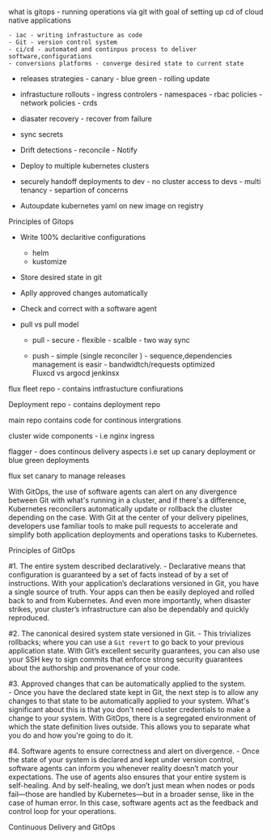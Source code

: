 what is gitops - running operations via git with goal of setting up cd of cloud native applications 

    - iac - writing infrastucture as code 
    - Git - version control system
    - ci/cd - automated and continpus process to deliver software,configurations
    - conversions platforms - converge desired state to current state



- releases strategies 
         - canary 
         - blue green 
         - rolling update
- infrastucture rollouts 
          - ingress controlers
          - namespaces
          - rbac policies
          - network policies
          - crds
- diasater recovery 
        - recover from failure 

- sync secrets

- Drift detections 
             - reconcile 
             - Notify
- Deploy to multiple kubernetes clusters
- securely handoff deployments to dev
            - no cluster access to devs
            - multi tenancy 
            - separtion of concerns

- Autoupdate kubernetes yaml on new image on registry



Principles of Gitops
  - Write 100% declaritive configurations
      - helm 
      - kustomize
  - Store desired state in git 
  - Aplly approved changes automatically 
  - Check and correct with a software agent

  - pull vs pull model
      - pull - secure 
             - flexible 
             - scalble 
             - two way sync

       - push - simple (single reconciler )
              - sequence,dependencies management is easir
              - bandwidtch/requests  optimized            
Fluxcd  vs argocd
jenkinsx
  

flux fleet repo - contains intfrastucture confiurations

Deployment repo - contains deployment repo 

main repo contains code for continous intergrations

cluster wide components - i.e nginx ingress 

flagger - does continous delivery aspects i.e set up canary deployment or blue green deployments

flux set canary to manage releases 


With GitOps, the use of software agents can alert on any divergence between Git with what's running in a cluster, and if there's a difference, Kubernetes reconcilers automatically update or rollback the cluster depending on the case. With Git at the center of your delivery pipelines, developers use familiar tools to make pull requests to accelerate and simplify both application deployments and operations tasks to Kubernetes.

Principles of GitOps

  #1. The entire system described declaratively.
     - Declarative means that configuration is guaranteed by a set of facts instead of by a set of instructions. With your application’s declarations versioned in Git, you have a single source of truth. Your apps can then be easily deployed and rolled back to and from Kubernetes. And even more importantly, when disaster strikes, your cluster’s infrastructure can also be dependably and quickly reproduced.
  
  #2. The canonical desired system state versioned in Git.
     - This trivializes rollbacks; where you can use a `Git revert` to go back to your previous application state. With Git’s excellent security guarantees, you can also use your SSH key to sign commits that enforce strong security guarantees about the authorship and provenance of your code.

  #3. Approved changes that can be automatically applied to the system.  
      - Once you have the declared state kept in Git, the next step is to allow any changes to that state to be automatically applied to your system. What's significant about this is that you don't need cluster credentials to make a change to your system. With GitOps, there is a segregated environment of which the state definition lives outside. This allows you to separate what you do and how you're going to do it.

  #4. Software agents to ensure correctness and alert on divergence.
      - Once the state of your system is declared and kept under version control, software agents can inform you whenever reality doesn’t match your expectations.  The use of agents also ensures that your entire system is self-healing. And by self-healing, we don’t just mean when nodes or pods fail—those are handled by Kubernetes—but in a broader sense, like in the case of human error.  In this case, software agents act as the feedback and control loop for your operations.
      

  Continuous Delivery and GitOps
  
             